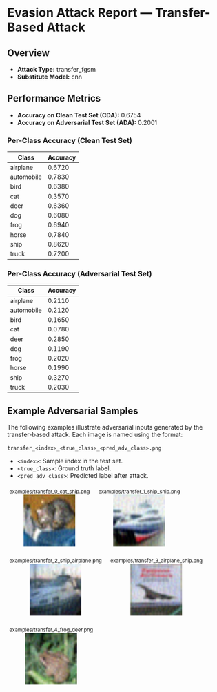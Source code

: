# Evasion Attack Report — Transfer-Based Attack

## Overview

- **Attack Type:** transfer_fgsm
- **Substitute Model:** cnn

## Performance Metrics

- **Accuracy on Clean Test Set (CDA):** 0.6754
- **Accuracy on Adversarial Test Set (ADA):** 0.2001

### Per‑Class Accuracy (Clean Test Set)

| Class | Accuracy |
|-------|----------|
| airplane | 0.6720 |
| automobile | 0.7830 |
| bird | 0.6380 |
| cat | 0.3570 |
| deer | 0.6360 |
| dog | 0.6080 |
| frog | 0.6940 |
| horse | 0.7840 |
| ship | 0.8620 |
| truck | 0.7200 |

### Per‑Class Accuracy (Adversarial Test Set)

| Class | Accuracy |
|-------|----------|
| airplane | 0.2110 |
| automobile | 0.2120 |
| bird | 0.1650 |
| cat | 0.0780 |
| deer | 0.2850 |
| dog | 0.1190 |
| frog | 0.2020 |
| horse | 0.1990 |
| ship | 0.3270 |
| truck | 0.2030 |

## Example Adversarial Samples

The following examples illustrate adversarial inputs generated by the transfer-based attack. Each image is named using the format:

```
transfer_<index>_<true_class>_<pred_adv_class>.png
```
- `<index>`: Sample index in the test set.
- `<true_class>`: Ground truth label.
- `<pred_adv_class>`: Predicted label after attack.

<div style="display: flex; gap: 10px; flex-wrap: wrap;">
<div style="text-align:center; margin: 5px;"><small>examples/transfer_0_cat_ship.png</small><br><img src="examples/transfer_0_cat_ship.png" style="width: 120px;"></div>
<div style="text-align:center; margin: 5px;"><small>examples/transfer_1_ship_ship.png</small><br><img src="examples/transfer_1_ship_ship.png" style="width: 120px;"></div>
<div style="text-align:center; margin: 5px;"><small>examples/transfer_2_ship_airplane.png</small><br><img src="examples/transfer_2_ship_airplane.png" style="width: 120px;"></div>
<div style="text-align:center; margin: 5px;"><small>examples/transfer_3_airplane_ship.png</small><br><img src="examples/transfer_3_airplane_ship.png" style="width: 120px;"></div>
<div style="text-align:center; margin: 5px;"><small>examples/transfer_4_frog_deer.png</small><br><img src="examples/transfer_4_frog_deer.png" style="width: 120px;"></div>
</div>